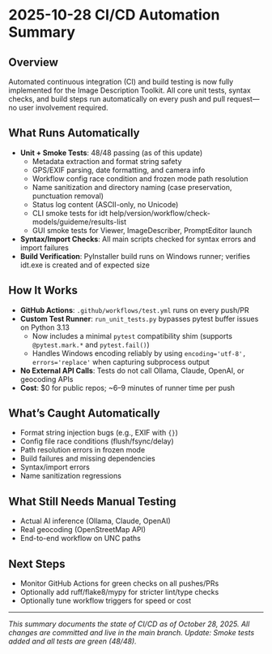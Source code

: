 # 2025-10-28 CI/CD Automation Summary

## Overview

Automated continuous integration (CI) and build testing is now fully implemented for the Image Description Toolkit. All core unit tests, syntax checks, and build steps run automatically on every push and pull request—no user involvement required.

## What Runs Automatically

- **Unit + Smoke Tests**: 48/48 passing (as of this update)
  - Metadata extraction and format string safety
  - GPS/EXIF parsing, date formatting, and camera info
  - Workflow config race condition and frozen mode path resolution
  - Name sanitization and directory naming (case preservation, punctuation removal)
  - Status log content (ASCII-only, no Unicode)
  - CLI smoke tests for idt help/version/workflow/check-models/guideme/results-list
  - GUI smoke tests for Viewer, ImageDescriber, PromptEditor launch
- **Syntax/Import Checks**: All main scripts checked for syntax errors and import failures
- **Build Verification**: PyInstaller build runs on Windows runner; verifies idt.exe is created and of expected size

## How It Works

- **GitHub Actions**: `.github/workflows/test.yml` runs on every push/PR
- **Custom Test Runner**: `run_unit_tests.py` bypasses pytest buffer issues on Python 3.13
  - Now includes a minimal `pytest` compatibility shim (supports `@pytest.mark.*` and `pytest.fail()`)
  - Handles Windows encoding reliably by using `encoding='utf-8', errors='replace'` when capturing subprocess output
- **No External API Calls**: Tests do not call Ollama, Claude, OpenAI, or geocoding APIs
- **Cost**: $0 for public repos; ~6–9 minutes of runner time per push

## What’s Caught Automatically

- Format string injection bugs (e.g., EXIF with `{}`)
- Config file race conditions (flush/fsync/delay)
- Path resolution errors in frozen mode
- Build failures and missing dependencies
- Syntax/import errors
- Name sanitization regressions

## What Still Needs Manual Testing

- Actual AI inference (Ollama, Claude, OpenAI)
- Real geocoding (OpenStreetMap API)
- End-to-end workflow on UNC paths

## Next Steps

- Monitor GitHub Actions for green checks on all pushes/PRs
- Optionally add ruff/flake8/mypy for stricter lint/type checks
- Optionally tune workflow triggers for speed or cost

---

*This summary documents the state of CI/CD as of October 28, 2025. All changes are committed and live in the main branch. Update: Smoke tests added and all tests are green (48/48).* 
